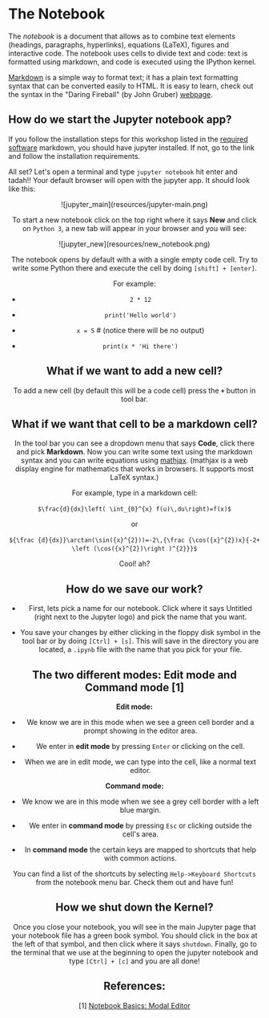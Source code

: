 # The Notebook

The *notebook* is a document that allows as to combine text elements (headings,
paragraphs, hyperlinks), equations (LaTeX), figures and interactive code. The
notebook uses cells to divide text and code: text is formatted using markdown,
and code is executed using the IPython kernel.

[Markdown](https://daringfireball.net/projects/markdown/) is a simple way to
format text; it has a plain text formatting syntax that can be converted easily
to HTML. It is easy to learn, check out the syntax in the "Daring Fireball" 
(by John Gruber) [webpage](https://daringfireball.net/projects/markdown/syntax).


## How do we start the Jupyter notebook app?

If you follow the installation steps for this workshop listed in
the
[required software](https://github.com/barbagroup/essential_skills_RRC/blob/master/software_requirements.md) markdown,
you should have jupyter installed. If not, go to the link and follow the
installation requirements.

All set? Let's open a terminal and type `jupyter notebook` hit enter and tadah!!
Your default browser will open with the jupyter app. It should look like this:

<center>![jupyter_main](resources/jupyter-main.png)<center>

To start a new notebook click on the top right where it says **New** and click 
on `Python 3`, a new tab will appear in your browser and you will see:

<center>![jupyter_new](resources/new_notebook.png)<center>

The notebook opens by default with a with a single empty code cell. Try to write
some Python there and execute the cell by doing `[shift] + [enter]`.

For example:

* `2 * 12` 

* `print('Hello world')`

* `x = 5` # (notice there will be no output)

* `print(x * 'Hi there')`

## What if we want to add a new cell? 

To add a new cell (by default this will be a code cell) press the **`+`** button in
tool bar. 

## What if we want that cell to be a markdown cell? 

In the tool bar you can see a dropdown menu that says **Code**, click there and
pick **Markdown**. Now you can write some text using the markdown syntax and you
can write equations using [mathjax](https://www.mathjax.org/). (mathjax is a web
display engine for mathematics that works in browsers. It supports most LaTeX
syntax.)

For example, type in a markdown cell:

`$\frac{d}{dx}\left( \int_{0}^{x} f(u)\,du\right)=f(x)$`

or 

`${\frac {d}{dx}}\arctan(\sin({x}^{2}))=-2\,{\frac {\cos({x}^{2})x}{-2+
\left (\cos({x}^{2})\right )^{2}}}$`

Cool! ah? 

## How do we save our work? 

* First, lets pick a name for our notebook. Click where it says Untitled (right
next to the Jupyter logo) and pick the name that you want.

* You save your changes by either clicking in the floppy disk symbol in the tool
bar or by doing  `[Ctrl] + [s]`. This will save in the directory you are located,
a `.ipynb` file with the name that you pick for your file. 


## The two different modes: Edit mode and Command mode [1]

**Edit mode:**

* We know we are in this mode when we see a green cell border and a prompt 
showing in the editor area.

* We enter in **edit mode** by pressing `Enter` or clicking on the cell.

* When we are in edit mode, we can type into the cell, like a normal text editor.


**Command mode:**

* We know we are in this mode when we see a grey cell border with a left blue
margin.

* We enter in **command mode** by pressing `Esc` or clicking outside the cell's
area.

* In **command mode** the certain keys are mapped to shortcuts that help with
  common actions.



You can find a list of the shortcuts by selecting `Help->Keyboard Shortcuts`
from the notebook menu bar. Check them out and have fun!


## How we shut down the Kernel?

Once you close your notebook, you will see in the main Jupyter page that your 
notebook file has a green book symbol. You should click in the box at the left 
of that symbol, and then click where it says `shutdown`. Finally, go to the
terminal that we use at the beginning to open the jupyter notebook and type
`[Ctrl] + [c]` and you are all done!


## References:

[1] [Notebook Basics: Modal Editor](http://jupyter-notebook.readthedocs.io/en/latest/examples/Notebook/Notebook%20Basics.html)




